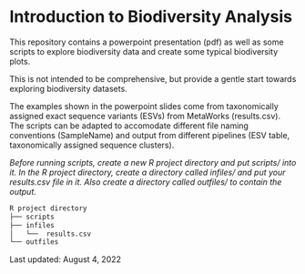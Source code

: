 # Introduction to Biodiversity Analysis

This repository contains a powerpoint presentation (pdf) as well as some scripts to explore biodiversity data and create some typical biodiversity plots.

This is not intended to be comprehensive, but provide a gentle start towards exploring biodiversity datasets.

The examples shown in the powerpoint slides come from taxonomically assigned exact sequence variants (ESVs) from MetaWorks (results.csv).  The scripts can be adapted to accomodate different file naming conventions (SampleName) and output from different pipelines (ESV table, taxonomically assigned sequence clusters).

*Before running scripts, create a new R project directory and put scripts/ into it.  In the R project directory,  create a directory called infiles/ and put your results.csv file in it.  Also create a directory called outfiles/ to contain the output.*

```bash
R project directory
├── scripts
├── infiles
│   └──  results.csv
└── outfiles 
```

Last updated: August 4, 2022
